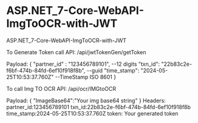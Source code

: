 # ASP.NET_7-Core-WebAPI-ImgToOCR-with-JWT
ASP.NET_7-Core-WebAPI-ImgToOCR-with-JWT

To Generate Token call API:
/api/jwtTokenGen/getToken

Payload: 
{
    "partner_id" : "123456789101", --12 digits
    "txn_id": "22b83c2e-f6bf-474b-84fd-6ef10f918f8b", --guid
    "time_stamp": "2024-05-25T10:53:37.760Z"  --TimeStamp ISO 8601
}


To call Img TO OCR API:
/api/ocr/IMGtoOCR

Payload:
{
    "ImageBase64":"Your img base64 string"
}
Headers:
partner_id:123456789101
txn_id:22b83c2e-f6bf-474b-84fd-6ef10f918f8b
time_stamp:2024-05-25T10:53:37.760Z
token: Your generated token 
